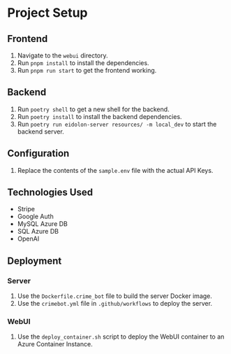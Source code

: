 # Project Setup

## Frontend
1. Navigate to the `webui` directory.
2. Run `pnpm install` to install the dependencies.
3. Run `pnpm run start` to get the frontend working.

## Backend
1. Run `poetry shell` to get a new shell for the backend.
2. Run `poetry install` to install the backend dependencies.
3. Run `poetry run eidolon-server resources/ -m local_dev` to start the backend server.

## Configuration
1. Replace the contents of the `sample.env` file with the actual API Keys.

## Technologies Used
- Stripe
- Google Auth
- MySQL Azure DB
- SQL Azure DB
- OpenAI

## Deployment
### Server
1. Use the `Dockerfile.crime_bot` file to build the server Docker image.
2. Use the `crimebot.yml` file in `.github/workflows` to deploy the server.

### WebUI
1. Use the `deploy_container.sh` script to deploy the WebUI container to an Azure Container Instance.



